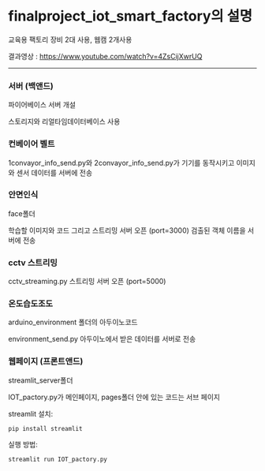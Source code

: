 # finalproject_iot_smart_factory의 설명

교육용 팩토리 장비 2대 사용, 웹캠 2개사용

결과영상 : <https://www.youtube.com/watch?v=4ZsCijXwrUQ>

---
### 서버 (백앤드)
파이어베이스 서버 개설

스토리지와 리얼타임데이터베이스 사용

### 컨베이어 벨트 
1convayor_info_send.py와 2convayor_info_send.py가 기기를 동작시키고 이미지와 센서 데이터를 서버에 전송

### 안면인식
face폴더

 학습할 이미지와 코드 그리고 스트리밍 서버 오픈 (port=3000)
 검출된 객체 이름을 서버에 전송

 ### cctv 스트리밍
cctv_streaming.py 스트리밍 서버 오픈 (port=5000)

### 온도습도조도
arduino_environment 폴더의 아두이노코드

environment_send.py 아두이노에서 받은 데이터를 서버로 전송

### 웹페이지 (프론트앤드)
streamlit_server폴더

IOT_pactory.py가 메인페이지,
pages폴더 안에 있는 코드는 서브 페이지

streamlit 설치:

    pip install streamlit

실행 방법:

    streamlit run IOT_pactory.py



